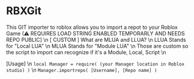# RBXGit
This GIT importer to roblox allows you to import a repot to your Roblox Game 
(⚠ REQUIRES LOAD STRING ENABLED TEMPORARLY AND NEEDS REPO PUBLIC] \n
[ CUSTOM ] What are MLUA and LLUA? \n
LLUA Stands for "Local LUA" \n
MLUA Stands for "Module LUA" \n
Those are custom so the script to import can recognize if it's a Module, Local, Script \n

[Usage] \n
``local Manager = require( (your Manager location in Roblox studio) )`` \n
``Manager.importrepo( [Username], [Repo name] )``
